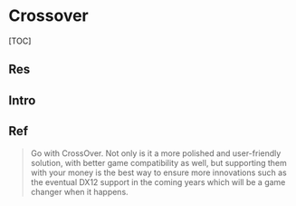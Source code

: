# Crossover

[TOC]



## Res


## Intro


## Ref
[PlayonMac, Crossover, or PortingKit? | Reddit]: https://www.reddit.com/r/macgaming/comments/qk6tgh/playonmac_crossover_or_portingkit/

> Go with CrossOver. Not only is it a more polished and user-friendly solution, with better game compatibility as well, but supporting them with your money is the best way to ensure more innovations such as the eventual DX12 support in the coming years which will be a game changer when it happens.
